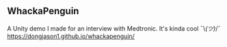 ## WhackaPenguin
A Unity demo I made for an interview with Medtronic. It's kinda cool ¯\\_(ツ)_/¯
https://dongjason1.github.io/whackapenguin/
